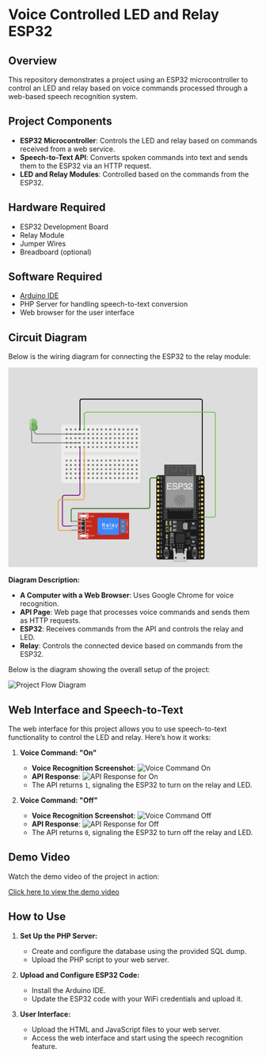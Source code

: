 # Voice Controlled LED and Relay ESP32

## Overview

This repository demonstrates a project using an ESP32 microcontroller to control an LED and relay based on voice commands processed through a web-based speech recognition system.

## Project Components

- **ESP32 Microcontroller**: Controls the LED and relay based on commands received from a web service.
- **Speech-to-Text API**: Converts spoken commands into text and sends them to the ESP32 via an HTTP request.
- **LED and Relay Modules**: Controlled based on the commands from the ESP32.

## Hardware Required

- ESP32 Development Board
- Relay Module
- Jumper Wires
- Breadboard (optional)

## Software Required

- [Arduino IDE](https://www.arduino.cc/en/software)
- PHP Server for handling speech-to-text conversion
- Web browser for the user interface
  
## Circuit Diagram

Below is the wiring diagram for connecting the ESP32 to the relay module:

![Circuit Diagram](https://github.com/shathalshehri/Voice-Controlled-Relay-ESP32/blob/main/circuit.png)


**Diagram Description:**
- **A Computer with a Web Browser**: Uses Google Chrome for voice recognition.
- **API Page**: Web page that processes voice commands and sends them as HTTP requests.
- **ESP32**: Receives commands from the API and controls the relay and LED.
- **Relay**: Controls the connected device based on commands from the ESP32.

Below is the diagram showing the overall setup of the project:

![Project Flow Diagram](https://github.com/shathalshehri/Voice_Controlled_LED_and_Relay_ESP32/blob/main/application.png)

## Web Interface and Speech-to-Text

The web interface for this project allows you to use speech-to-text functionality to control the LED and relay. Here’s how it works:

1. **Voice Command: "On"**
   - **Voice Recognition Screenshot**: 
     ![Voice Command On](https://github.com/shathalshehri/Voice_Controlled_LED_and_Relay_ESP32/blob/main/On.png)
   - **API Response**: 
     ![API Response for On](https://github.com/shathalshehri/Voice_Controlled_LED_and_Relay_ESP32/blob/main/API_1.png)
   - The API returns `1`, signaling the ESP32 to turn on the relay and LED.

2. **Voice Command: "Off"**
   - **Voice Recognition Screenshot**: 
     ![Voice Command Off](https://github.com/shathalshehri/Voice_Controlled_LED_and_Relay_ESP32/blob/main/off.png)
   - **API Response**: 
     ![API Response for Off](https://github.com/shathalshehri/Voice_Controlled_LED_and_Relay_ESP32/blob/main/API0.png)
   - The API returns `0`, signaling the ESP32 to turn off the relay and LED.

## Demo Video

Watch the demo video of the project in action:

[Click here to view the demo video](https://drive.google.com/file/d/1UB3mt-bV5alMFO0D3y7VS1I3aJXT1VKC/view?usp=sharing)

## How to Use

1. **Set Up the PHP Server:**
   - Create and configure the database using the provided SQL dump.
   - Upload the PHP script to your web server.

2. **Upload and Configure ESP32 Code:**
   - Install the Arduino IDE.
   - Update the ESP32 code with your WiFi credentials and upload it.

3. **User Interface:**
   - Upload the HTML and JavaScript files to your web server.
   - Access the web interface and start using the speech recognition feature.
